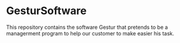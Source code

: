 # GesturSoftware
This repository contains the software Gestur that pretends to be a managerment program to help our customer to make easier his task.
